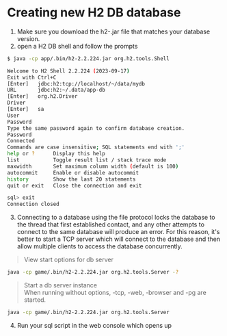# Creating new H2 DB database

1. Make sure you download the h2-<version>.jar file that matches your database version.
2. open a H2 DB shell and follow the prompts

```bash
$ java -cp app/.bin/h2-2.2.224.jar org.h2.tools.Shell

Welcome to H2 Shell 2.2.224 (2023-09-17)
Exit with Ctrl+C
[Enter]   jdbc:h2:tcp://localhost/~/data/mydb
URL       jdbc:h2:~/.data/app-db            
[Enter]   org.h2.Driver
Driver
[Enter]   sa
User
Password  
Type the same password again to confirm database creation.
Password
Connected
Commands are case insensitive; SQL statements end with ';'
help or ?      Display this help
list           Toggle result list / stack trace mode
maxwidth       Set maximum column width (default is 100)
autocommit     Enable or disable autocommit
history        Show the last 20 statements
quit or exit   Close the connection and exit

sql> exit
Connection closed
```

3. Connecting to a database using the file protocol locks the database to the thread that first established contact, and any other 
attempts to connect to the same database will produce an error. For this reason, it's better to start a TCP server which will connect 
to the database and then allow multiple clients to access the database concurrently.

> View start options for db server
```bash
java -cp game/.bin/h2-2.2.224.jar org.h2.tools.Server -?
```

> Start a db server instance  
> When running without options, -tcp, -web, -browser and -pg are started.
```bash
java -cp game/.bin/h2-2.2.224.jar org.h2.tools.Server
```

4. Run your sql script in the web console which opens up


